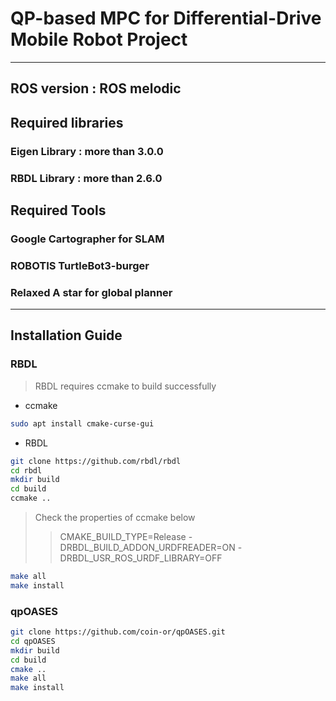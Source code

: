 # QP-based MPC for Differential-Drive Mobile Robot Project
***
## ROS version : ROS melodic

## Required libraries
### Eigen Library : more than 3.0.0
### RBDL Library : more than 2.6.0

## Required Tools
### Google Cartographer for SLAM
### ROBOTIS TurtleBot3-burger
### Relaxed A star for global planner 
***
## Installation Guide

### RBDL
> RBDL requires ccmake to build successfully
- ccmake
```sh
sudo apt install cmake-curse-gui
```
- RBDL
```sh
git clone https://github.com/rbdl/rbdl
cd rbdl
mkdir build
cd build
ccmake ..
```
> Check the properties of ccmake below 
>> CMAKE_BUILD_TYPE=Release -DRBDL_BUILD_ADDON_URDFREADER=ON -DRBDL_USR_ROS_URDF_LIBRARY=OFF
```sh
make all
make install
```

### qpOASES
```sh
git clone https://github.com/coin-or/qpOASES.git
cd qpOASES
mkdir build
cd build
cmake ..
make all
make install
```